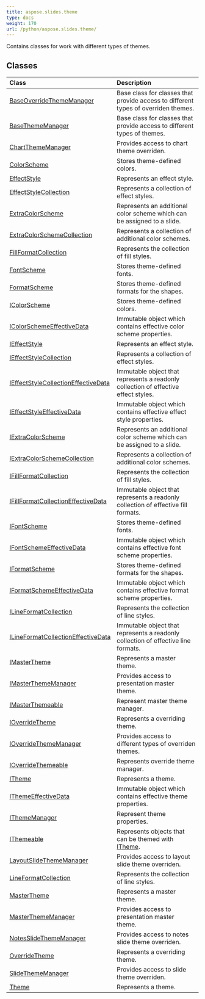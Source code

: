 ```yaml
---
title: aspose.slides.theme
type: docs
weight: 170
url: /python/aspose.slides.theme/
---
```



Contains classes for work with different types of themes.

## **Classes**
|**Class**|**Description**|
| :- | :- |
|[BaseOverrideThemeManager](/python/aspose.slides.theme/baseoverridethememanager/)|Base class for classes that provide access to different types of overriden themes.|
|[BaseThemeManager](/python/aspose.slides.theme/basethememanager/)|Base class for classes that provide access to different types of themes.|
|[ChartThemeManager](/python/aspose.slides.theme/chartthememanager/)|Provides access to chart theme overriden.|
|[ColorScheme](/python/aspose.slides.theme/colorscheme/)|Stores theme-defined colors.|
|[EffectStyle](/python/aspose.slides.theme/effectstyle/)|Represents an effect style.|
|[EffectStyleCollection](/python/aspose.slides.theme/effectstylecollection/)|Represents a collection of effect styles.|
|[ExtraColorScheme](/python/aspose.slides.theme/extracolorscheme/)|Represents an additional color scheme which can be assigned to a slide.|
|[ExtraColorSchemeCollection](/python/aspose.slides.theme/extracolorschemecollection/)|Represents a collection of additional color schemes.|
|[FillFormatCollection](/python/aspose.slides.theme/fillformatcollection/)|Represents the collection of fill styles.|
|[FontScheme](/python/aspose.slides.theme/fontscheme/)|Stores theme-defined fonts.|
|[FormatScheme](/python/aspose.slides.theme/formatscheme/)|Stores theme-defined formats for the shapes.|
|[IColorScheme](/python/aspose.slides.theme/icolorscheme/)|Stores theme-defined colors.|
|[IColorSchemeEffectiveData](/python/aspose.slides.theme/icolorschemeeffectivedata/)|Immutable object which contains effective color scheme properties.|
|[IEffectStyle](/python/aspose.slides.theme/ieffectstyle/)|Represents an effect style.|
|[IEffectStyleCollection](/python/aspose.slides.theme/ieffectstylecollection/)|Represents a collection of effect styles.|
|[IEffectStyleCollectionEffectiveData](/python/aspose.slides.theme/ieffectstylecollectioneffectivedata/)|Immutable object that represents a readonly collection of effective effect styles.|
|[IEffectStyleEffectiveData](/python/aspose.slides.theme/ieffectstyleeffectivedata/)|Immutable object which contains effective effect style properties.|
|[IExtraColorScheme](/python/aspose.slides.theme/iextracolorscheme/)|Represents an additional color scheme which can be assigned to a slide.|
|[IExtraColorSchemeCollection](/python/aspose.slides.theme/iextracolorschemecollection/)|Represents a collection of additional color schemes.|
|[IFillFormatCollection](/python/aspose.slides.theme/ifillformatcollection/)|Represents the collection of fill styles.|
|[IFillFormatCollectionEffectiveData](/python/aspose.slides.theme/ifillformatcollectioneffectivedata/)|Immutable object that represents a readonly collection of effective fill formats.|
|[IFontScheme](/python/aspose.slides.theme/ifontscheme/)|Stores theme-defined fonts.|
|[IFontSchemeEffectiveData](/python/aspose.slides.theme/ifontschemeeffectivedata/)|Immutable object which contains effective font scheme properties.|
|[IFormatScheme](/python/aspose.slides.theme/iformatscheme/)|Stores theme-defined formats for the shapes.|
|[IFormatSchemeEffectiveData](/python/aspose.slides.theme/iformatschemeeffectivedata/)|Immutable object which contains effective format scheme properties.|
|[ILineFormatCollection](/python/aspose.slides.theme/ilineformatcollection/)|Represents the collection of line styles.|
|[ILineFormatCollectionEffectiveData](/python/aspose.slides.theme/ilineformatcollectioneffectivedata/)|Immutable object that represents a readonly collection of effective line formats.|
|[IMasterTheme](/python/aspose.slides.theme/imastertheme/)|Represents a master theme.|
|[IMasterThemeManager](/python/aspose.slides.theme/imasterthememanager/)|Provides access to presentation master theme.|
|[IMasterThemeable](/python/aspose.slides.theme/imasterthemeable/)|Represent master theme manager.|
|[IOverrideTheme](/python/aspose.slides.theme/ioverridetheme/)|Represents a overriding theme.|
|[IOverrideThemeManager](/python/aspose.slides.theme/ioverridethememanager/)|Provides access to different types of overriden themes.|
|[IOverrideThemeable](/python/aspose.slides.theme/ioverridethemeable/)|Represents override theme manager.|
|[ITheme](/python/aspose.slides.theme/itheme/)|Represents a theme.|
|[IThemeEffectiveData](/python/aspose.slides.theme/ithemeeffectivedata/)|Immutable object which contains effective theme properties.|
|[IThemeManager](/python/aspose.slides.theme/ithememanager/)|Represent theme properties.|
|[IThemeable](/python/aspose.slides.theme/ithemeable/)|Represents objects that can be themed with [ITheme](/python/aspose.slides.theme/itheme/).|
|[LayoutSlideThemeManager](/python/aspose.slides.theme/layoutslidethememanager/)|Provides access to layout slide theme overriden.|
|[LineFormatCollection](/python/aspose.slides.theme/lineformatcollection/)|Represents the collection of line styles.|
|[MasterTheme](/python/aspose.slides.theme/mastertheme/)|Represents a master theme.|
|[MasterThemeManager](/python/aspose.slides.theme/masterthememanager/)|Provides access to presentation master theme.|
|[NotesSlideThemeManager](/python/aspose.slides.theme/notesslidethememanager/)|Provides access to notes slide theme overriden.|
|[OverrideTheme](/python/aspose.slides.theme/overridetheme/)|Represents a overriding theme.|
|[SlideThemeManager](/python/aspose.slides.theme/slidethememanager/)|Provides access to slide theme overriden.|
|[Theme](/python/aspose.slides.theme/theme/)|Represents a theme.|
